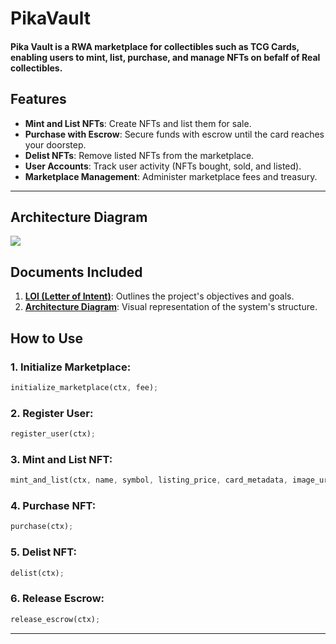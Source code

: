 # PikaVault 
#### Pika Vault is a RWA marketplace for collectibles such as TCG Cards, enabling users to mint, list, purchase, and manage NFTs on befalf of Real collectibles. 


## Features

- **Mint and List NFTs**: Create NFTs and list them for sale.
- **Purchase with Escrow**: Secure funds with escrow until the card reaches your doorstep.
- **Delist NFTs**: Remove listed NFTs from the marketplace.
- **User Accounts**: Track user activity (NFTs bought, sold, and listed).
- **Marketplace Management**: Administer marketplace fees and treasury.

---

<!-- ## Project Structure

```
src
├── constants.rs          # Constants used across the program
├── error.rs              # Custom error definitions
├── instructions          # Core logic for marketplace operations
│   ├── initialize.rs     # Initialize the marketplace
│   ├── register_user.rs  # Register user accounts
│   ├── list.rs           # Mint and list NFTs
│   ├── delist.rs         # Delist NFTs
│   ├── purchase.rs       # Purchase NFTs with escrow
│   └── release.rs        # Release escrow funds
├── state                 # Data structures for accounts
│   ├── marketplace.rs    # Marketplace metadata
│   ├── user_account.rs   # User account data
│   ├── lisitngs.rs       # NFT listing details
│   └── escrow.rs         # Escrow account for transactions
└── lib.rs                # Entry point of the program
```

--- -->

## Architecture Diagram

<img src="https://cdn.edaquest.com/Arch%20Diagram%20(2).png" />



## Documents Included

1.  <a href="https://cdn.edaquest.com/Arch%20Diagram%20(17).pdf">**LOI (Letter of Intent)**</a>: Outlines the project's objectives and goals.
2.  <a href="https://cdn.edaquest.com/Sam%20-%20Capstone%20Letter%20Of%20Intent%20.pdf">**Architecture Diagram**</a>: Visual representation of the system's structure.


## How to Use

### 1. Initialize Marketplace:

```rust
initialize_marketplace(ctx, fee);
```


### 2. Register User:

```rust
register_user(ctx);
```


### 3. Mint and List NFT:

```rust
mint_and_list(ctx, name, symbol, listing_price, card_metadata, image_url);
```


### 4. Purchase NFT:

```rust
purchase(ctx);
```


### 5. Delist NFT:

```rust
delist(ctx);
```


### 6. Release Escrow:

```rust
release_escrow(ctx);
```

---
